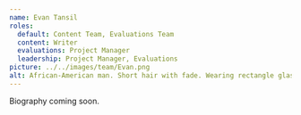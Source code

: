 ```yaml
---
name: Evan Tansil
roles:
  default: Content Team, Evaluations Team
  content: Writer
  evaluations: Project Manager
  leadership: Project Manager, Evaluations
picture: ../../images/team/Evan.png
alt: African-American man. Short hair with fade. Wearing rectangle glasses. White shirt, with blue blazer.
---
```


Biography coming soon.